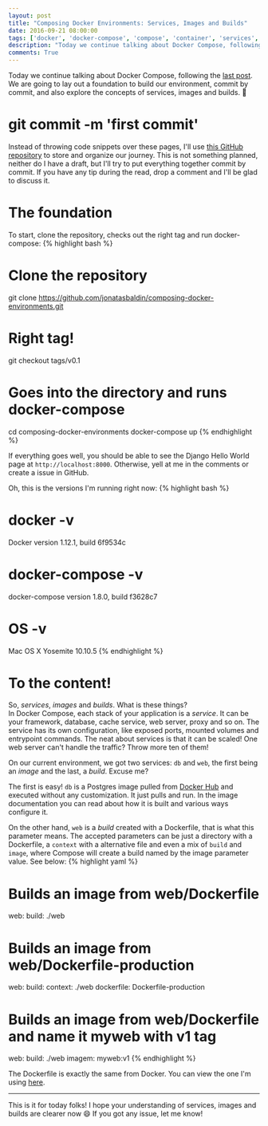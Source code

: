 ```yaml
---
layout: post
title: "Composing Docker Environments: Services, Images and Builds"
date: 2016-09-21 08:00:00
tags: ['docker', 'docker-compose', 'compose', 'container', 'services', 'images', 'builds']
description: "Today we continue talking about Docker Compose, following by the last post. We are going to lay out a foundation to build our environment, commit by commit, and also explore the concepts of services, images and builds. :whale:"
comments: True
---
```


Today we continue talking about Docker Compose, following the [last post](http://deployeveryday.com/2016/09/20/composing-docker-environments.html). We are going to lay out a foundation to build our environment, commit by commit, and also explore the concepts of services, images and builds. :whale:

# git commit -m 'first commit'
Instead of throwing code snippets over these pages, I'll use [this GitHub repository](https://github.com/jonatasbaldin/composing-docker-environments) to store and organize our journey. This is not something planned, neither do I have a draft, but I'll try to put everything together commit by commit. If you have any tip during the read, drop a comment and I'll be glad to discuss it.

# The foundation
To start, clone the repository, checks out the right tag and run docker-compose:
{% highlight bash %}
# Clone the repository
git clone https://github.com/jonatasbaldin/composing-docker-environments.git

# Right tag!
git checkout tags/v0.1

# Goes into the directory and runs docker-compose
cd composing-docker-environments
docker-compose up
{% endhighlight %}

If everything goes well, you should be able to see the Django Hello World page at `http://localhost:8000`. Otherwise, yell at me in the comments or create a issue in GitHub.

Oh, this is the versions I'm running right now:
{% highlight bash %}
# docker -v
Docker version 1.12.1, build 6f9534c
# docker-compose -v
docker-compose version 1.8.0, build f3628c7
# OS -v
Mac OS X Yosemite 10.10.5
{% endhighlight %}

# To the content!
So, *services*, *images* and *builds*. What is these things?  
In Docker Compose, each stack of your application is a *service*. It can be your framework, database, cache service, web server, proxy and so on. The service has its own configuration, like exposed ports, mounted volumes and entrypoint commands. The neat about services is that it can be scaled! One web server can't handle the traffic? Throw more ten of them!

On our current environment, we got two services: `db` and `web`, the first being an *image* and the last, a *build*. Excuse me?

The first is easy! `db` is a Postgres image pulled from [Docker Hub](https://hub.docker.com/_/postgres/) and executed without any customization. It just pulls and run. In the image documentation you can read about how it is built and various ways configure it.

On the other hand, `web` is a *build* created with a Dockerfile, that is what this parameter means. The accepted parameters can be just a directory with a Dockerfile, a `context` with a alternative file and even a mix of `build` and `image`, where Compose will create a build named by the image parameter value. See below:
{% highlight yaml %}
# Builds an image from web/Dockerfile
web:
  build: ./web 

# Builds an image from web/Dockerfile-production
web:
  build:
    context: ./web
    dockerfile: Dockerfile-production

# Builds an image from web/Dockerfile and name it myweb with v1 tag
web:
  build: ./web
  imagem: myweb:v1
{% endhighlight %}

The Dockerfile is exactly the same from Docker. You can view the one I'm using [here](https://github.com/jonatasbaldin/composing-docker-environments/blob/master/web/Dockerfile).

---

This is it for today folks! I hope your understanding of services, images and builds are clearer now :smile: If you got any issue, let me know!
